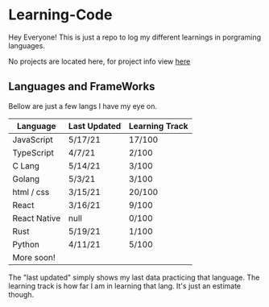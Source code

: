 # Learning-Code

Hey Everyone! This is just a repo to log my different learnings in porgraming languages.

No projects are located here, for project info view [here](https://github.com/ThatGuyJamal)

## Languages and FrameWorks

Bellow are just a few langs I have my eye on.

| Language     | Last Updated | Learning Track |
| ------------ | ------------ | -------------- |
| JavaScript   | 5/17/21      | 17/100         |
| TypeScript   | 4/7/21       | 2/100          |
| C Lang       | 5/14/21      | 3/100          |
| Golang       | 5/3/21       | 3/100          |
| html / css   | 3/15/21      | 20/100         |
| React        | 3/16/21      | 9/100          |
| React Native | null         | 0/100          |
| Rust         | 5/19/21      | 1/100          |
| Python       | 4/11/21      | 5/100          |
| More soon!   |              |                |

The "last updated" simply shows my last data practicing that language. The learning track is how far I am in learning that lang. It's just an estimate though.
